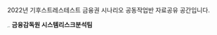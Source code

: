 2022년 기후스트레스테스트 금융권 시나리오 공동작업반 자료공유 공간입니다.


<img src="https://www.fss.or.kr/static/fss/img/sub/img_ci6.png" alt="image1" style="zoom:10%;" /> **금융감독원 시스템리스크분석팀**
